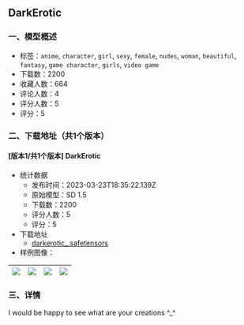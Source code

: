 ## DarkErotic
### 一、模型概述

- 标签：`anime`, `character`, `girl`, `sexy`, `female`, `nudes`, `woman`, `beautiful`, `fantasy`, `game character`, `girls`, `video game`
- 下载数：2200
- 收藏人数：664
- 评论人数：4
- 评分人数：5
- 评分：5

### 二、下载地址（共1个版本）

#### [版本1/共1个版本] DarkErotic

- 统计数据
  - 发布时间：2023-03-23T18:35:22.139Z
  - 原始模型：SD 1.5
  - 下载数：2200
  - 评分人数：5
  - 评分：5
- 下载地址
  - [darkerotic_.safetensors](https://civitai.com/api/download/models/27878)
- 样例图像：

| <img src="https://image.civitai.com/xG1nkqKTMzGDvpLrqFT7WA/3da8d115-841a-47fb-c3fc-80fe923d1600/width=450/313118.jpeg" /> | <img src="https://image.civitai.com/xG1nkqKTMzGDvpLrqFT7WA/6be532df-4740-420c-b61e-1100df3f8500/width=450/313131.jpeg" /> | <img src="https://image.civitai.com/xG1nkqKTMzGDvpLrqFT7WA/49b90ab5-9a65-42c0-7e9c-8d162196bd00/width=450/313130.jpeg" /> | <img src="https://image.civitai.com/xG1nkqKTMzGDvpLrqFT7WA/5b39f7ef-e9be-4236-faf4-09b648bd2900/width=450/313129.jpeg" /> |
| ---- | ---- | ---- | ---- |


### 三、详情
<p>I would be happy to see what are your creations ^_^</p>